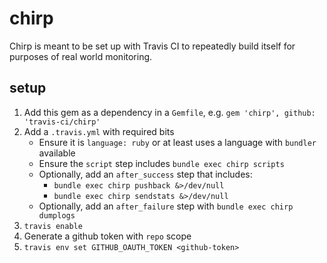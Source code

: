 # chirp

Chirp is meant to be set up with Travis CI to repeatedly build itself for
purposes of real world monitoring.

## setup

1. Add this gem as a dependency in a `Gemfile`, e.g.
   `gem 'chirp', github: 'travis-ci/chirp'`
1. Add a `.travis.yml` with required bits
    * Ensure it is `language: ruby` or at least uses a language with `bundler`
      available
    * Ensure the `script` step includes `bundle exec chirp scripts`
    * Optionally, add an `after_success` step that includes:
        * `bundle exec chirp pushback &>/dev/null`
        * `bundle exec chirp sendstats &>/dev/null`
    * Optionally, add an `after_failure` step with `bundle exec chirp dumplogs`
1. `travis enable`
1. Generate a github token with `repo` scope
1. `travis env set GITHUB_OAUTH_TOKEN <github-token>`
